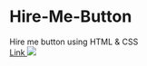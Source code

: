# Hire-Me-Button
Hire me button using HTML &amp; CSS
<br>
<a href="https://hire-me-btn-luxprajapati.netlify.app/">Link
<img src="https://github.com/luxprajapati/Hire-Me-Button/assets/113118199/97734120-b817-4ca5-bd85-9e25c9bb5113">
